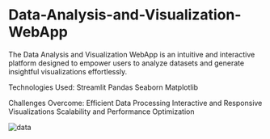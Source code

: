 # Data-Analysis-and-Visualization-WebApp
The Data Analysis and Visualization WebApp is an intuitive and interactive platform designed to empower users to analyze datasets and generate insightful visualizations effortlessly.

Technologies Used:
   Streamlit
   Pandas
   Seaborn
   Matplotlib
   
Challenges Overcome:
   Efficient Data Processing
   Interactive and Responsive Visualizations
   Scalability and Performance Optimization
   
![data](https://github.com/user-attachments/assets/5896d506-570c-41ad-ba92-f01218a1c299)
